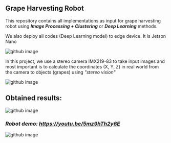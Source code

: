 ## Grape Harvesting Robot

This repository contains all implementations as input for grape harvesting robot using ***Image Processing + Clustering*** or ***Deep Learning*** methods.

We also deploy all codes (Deep Learning model) to edge device. It is Jetson Nano

![github image](https://github.com/huynhloc04/LVTN/blob/main/images/JetsonNano.jpg)

In this project, we use a stereo camera IMX219-83 to take input images and most important is to calculate the coordinates (X, Y, Z) in real world from the camera to objects (grapes) using *"stereo vision"*

![github image](https://github.com/huynhloc04/LVTN/blob/main/images/stereo_camera.jpg)

## Obtained results:

![github image](https://github.com/huynhloc04/LVTN/blob/main/images/result.jpg)

### ***Robot demo:*** *https://youtu.be/5mz9hTh2y6E*

![github image](https://github.com/huynhloc04/LVTN/blob/main/images/Grape_Robot.jpg)



